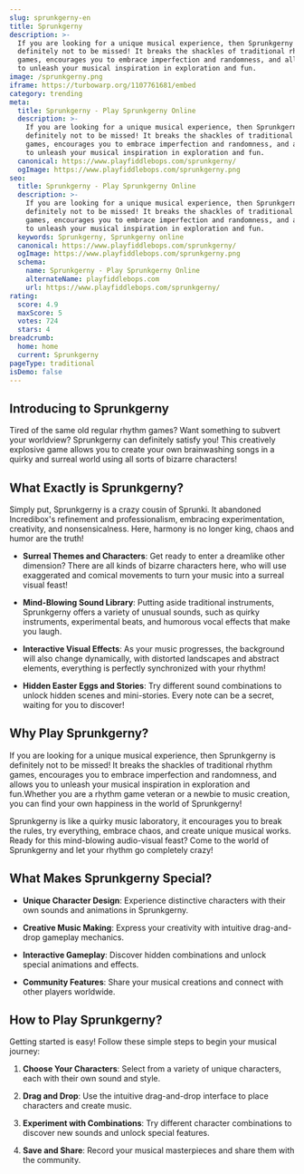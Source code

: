 ```yaml
---
slug: sprunkgerny-en
title: Sprunkgerny
description: >-
  If you are looking for a unique musical experience, then Sprunkgerny is
  definitely not to be missed! It breaks the shackles of traditional rhythm
  games, encourages you to embrace imperfection and randomness, and allows you
  to unleash your musical inspiration in exploration and fun.
image: /sprunkgerny.png
iframe: https://turbowarp.org/1107761681/embed
category: trending
meta:
  title: Sprunkgerny - Play Sprunkgerny Online
  description: >-
    If you are looking for a unique musical experience, then Sprunkgerny is
    definitely not to be missed! It breaks the shackles of traditional rhythm
    games, encourages you to embrace imperfection and randomness, and allows you
    to unleash your musical inspiration in exploration and fun.
  canonical: https://www.playfiddlebops.com/sprunkgerny/
  ogImage: https://www.playfiddlebops.com/sprunkgerny.png
seo:
  title: Sprunkgerny - Play Sprunkgerny Online
  description: >-
    If you are looking for a unique musical experience, then Sprunkgerny is
    definitely not to be missed! It breaks the shackles of traditional rhythm
    games, encourages you to embrace imperfection and randomness, and allows you
    to unleash your musical inspiration in exploration and fun.
  keywords: Sprunkgerny, Sprunkgerny online
  canonical: https://www.playfiddlebops.com/sprunkgerny/
  ogImage: https://www.playfiddlebops.com/sprunkgerny.png
  schema:
    name: Sprunkgerny - Play Sprunkgerny Online
    alternateName: playfiddlebops.com
    url: https://www.playfiddlebops.com/sprunkgerny/
rating:
  score: 4.9
  maxScore: 5
  votes: 724
  stars: 4
breadcrumb:
  home: home
  current: Sprunkgerny
pageType: traditional
isDemo: false
---
```


## Introducing to Sprunkgerny

Tired of the same old regular rhythm games? Want something to subvert your worldview? Sprunkgerny can definitely satisfy you! This creatively explosive game allows you to create your own brainwashing songs in a quirky and surreal world using all sorts of bizarre characters!

## What Exactly is Sprunkgerny?

Simply put, Sprunkgerny is a crazy cousin of Sprunki. It abandoned Incredibox's refinement and professionalism, embracing experimentation, creativity, and nonsensicalness. Here, harmony is no longer king, chaos and humor are the truth!

- **Surreal Themes and Characters**: Get ready to enter a dreamlike other dimension? There are all kinds of bizarre characters here, who will use exaggerated and comical movements to turn your music into a surreal visual feast!

- **Mind-Blowing Sound Library**: Putting aside traditional instruments, Sprunkgerny offers a variety of unusual sounds, such as quirky instruments, experimental beats, and humorous vocal effects that make you laugh.

- **Interactive Visual Effects**: As your music progresses, the background will also change dynamically, with distorted landscapes and abstract elements, everything is perfectly synchronized with your rhythm!

- **Hidden Easter Eggs and Stories**: Try different sound combinations to unlock hidden scenes and mini-stories. Every note can be a secret, waiting for you to discover!

## Why Play Sprunkgerny?

If you are looking for a unique musical experience, then Sprunkgerny is definitely not to be missed! It breaks the shackles of traditional rhythm games, encourages you to embrace imperfection and randomness, and allows you to unleash your musical inspiration in exploration and fun.Whether you are a rhythm game veteran or a newbie to music creation, you can find your own happiness in the world of Sprunkgerny!

Sprunkgerny is like a quirky music laboratory, it encourages you to break the rules, try everything, embrace chaos, and create unique musical works. Ready for this mind-blowing audio-visual feast? Come to the world of Sprunkgerny and let your rhythm go completely crazy!

## What Makes Sprunkgerny Special?

- **Unique Character Design**: Experience distinctive characters with their own sounds and animations in Sprunkgerny.

- **Creative Music Making**: Express your creativity with intuitive drag-and-drop gameplay mechanics.

- **Interactive Gameplay**: Discover hidden combinations and unlock special animations and effects.

- **Community Features**: Share your musical creations and connect with other players worldwide.

## How to Play Sprunkgerny?

Getting started is easy! Follow these simple steps to begin your musical journey:

1. **Choose Your Characters**: Select from a variety of unique characters, each with their own sound and style.

1. **Drag and Drop**: Use the intuitive drag-and-drop interface to place characters and create music.

1. **Experiment with Combinations**: Try different character combinations to discover new sounds and unlock special features.

1. **Save and Share**: Record your musical masterpieces and share them with the community.
